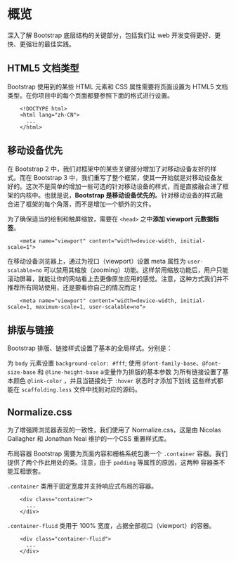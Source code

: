 # 概览

深入了解 Bootstrap 底层结构的关键部分，包括我们让 web 开发变得更好、更快、更强壮的最佳实践。

## HTML5 文档类型
Bootstrap 使用到的某些 HTML 元素和 CSS 属性需要将页面设置为 HTML5 文档类型。在你项目中的每个页面都要参照下面的格式进行设置。

```
    <!DOCTYPE html>
    <html lang="zh-CN">
      ...
    </html>
```
## 移动设备优先
在 Bootstrap 2 中，我们对框架中的某些关键部分增加了对移动设备友好的样式。而在 Bootstrap 3 中，我们重写了整个框架，使其一开始就是对移动设备友好的。这次不是简单的增加一些可选的针对移动设备的样式，而是直接融合进了框架的内核中。也就是说，**Bootstrap 是移动设备优先的**。针对移动设备的样式融合进了框架的每个角落，而不是增加一个额外的文件。

为了确保适当的绘制和触屏缩放，需要在 `<head>` 之中**添加 viewport 元数据标签**。

```
    <meta name="viewport" content="width=device-width, initial-scale=1">
```
在移动设备浏览器上，通过为视口（viewport）设置 meta 属性为 `user-scalable=no` 可以禁用其缩放（zooming）功能。这样禁用缩放功能后，用户只能滚动屏幕，就能让你的网站看上去更像原生应用的感觉。注意，这种方式我们并不推荐所有网站使用，还是要看你自己的情况而定！

```
    <meta name="viewport" content="width=device-width, initial-scale=1, maximum-scale=1, user-scalable=no">
```
## 排版与链接
Bootstrap 排版、链接样式设置了基本的全局样式。分别是：

为 `body` 元素设置 `background-color: #fff`;
使用 `@font-family-base`、`@font-size-base` 和 `@line-height-base` a变量作为排版的基本参数
为所有链接设置了基本颜色 `@link-color` ，并且当链接处于 `:hover` 状态时才添加下划线
这些样式都能在 `scaffolding.less` 文件中找到对应的源码。

## Normalize.css
为了增强跨浏览器表现的一致性，我们使用了 Normalize.css，这是由 Nicolas Gallagher 和 Jonathan Neal 维护的一个CSS 重置样式库。

布局容器
Bootstrap 需要为页面内容和栅格系统包裹一个 `.container` 容器。我们提供了两个作此用处的类。注意，由于 `padding` 等属性的原因，这两种 容器类不能互相嵌套。

`.container` 类用于固定宽度并支持响应式布局的容器。

```
    <div class="container">
      ...
    </div>
```
`.container-fluid` 类用于 100% 宽度，占据全部视口（viewport）的容器。

```
    <div class="container-fluid">
      ...
    </div>
```

